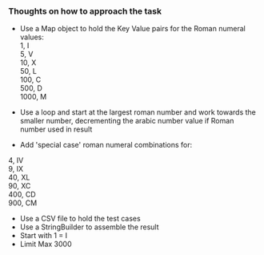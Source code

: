 ### Thoughts on how to approach the task
- Use a Map object to hold the Key Value pairs for the Roman numeral values:  
1, I  
5, V  
10, X  
50, L  
100, C  
500, D  
1000, M  

- Use a loop and start at the largest roman number and work towards the smaller number, decrementing the arabic number value if Roman number used in result
- Add 'special case' roman numeral combinations for:

4, IV  
9, IX  
40, XL  
90, XC  
400, CD  
900, CM  

- Use a CSV file to hold the test cases
- Use a StringBuilder to assemble the result 
- Start with 1 = I
- Limit Max 3000
